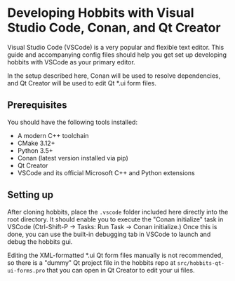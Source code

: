 
# Developing Hobbits with Visual Studio Code, Conan, and Qt Creator

Visual Studio Code (VSCode) is a very popular and flexible text editor. This
guide and accompanying config files should help you get set up developing
hobbits with VSCode as your primary editor.

In the setup described here, Conan will be used to resolve dependencies, and Qt
Creator will be used to edit Qt *.ui form files.


## Prerequisites

You should have the following tools installed:

 - A modern C++ toolchain
 - CMake 3.12+
 - Python 3.5+
 - Conan (latest version installed via pip)
 - Qt Creator
 - VSCode and its official Microsoft C++ and Python extensions


## Setting up

After cloning hobbits, place the `.vscode` folder included here directly into
the root directory. It should enable you to execute the "Conan initialize" task
in VSCode (Ctrl-Shift-P -> Tasks: Run Task -> Conan initialize.) Once this is
done, you can use the built-in debugging tab in VSCode to launch and debug the
hobbits gui.

Editing the XML-formatted *.ui Qt form files manually is not recommended, so
there is a "dummy" Qt project file in the hobbits repo at
`src/hobbits-qt-ui-forms.pro` that you can open in Qt Creator to edit your ui
files.